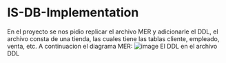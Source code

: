 # IS-DB-Implementation
En el proyecto se nos pidio replicar el archivo MER y adicionarle el DDL, el archivo consta de una tienda, las cuales tiene las tablas cliente, empleado, venta, etc.
A continuacion el diagrama MER:
![image](https://github.com/user-attachments/assets/f8a86aa1-32fa-4680-aefb-5c8439212878)
El DDL en el archivo DDL

